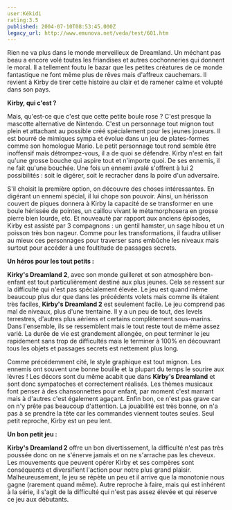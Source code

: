 ```yaml
---
user:Kékidi
rating:3.5
published: 2004-07-10T08:53:45.000Z
legacy_url: http://www.emunova.net/veda/test/601.htm
---
```

Rien ne va plus dans le monde merveilleux de Dreamland. Un méchant pas beau a encore volé toutes les friandises et autres cochonneries qui donnent le moral. Il a tellement foutu le bazar que les petites créatures de ce monde fantastique ne font même plus de rêves mais d'affreux cauchemars. Il revient à Kirby de tirer cette histoire au clair et de ramener calme et volupté dans son pays.  

  

**Kirby, qui c'est ?**  

  

Mais, qu'est-ce que c'est que cette petite boule rose ? C'est presque la mascotte alternative de Nintendo. C'est un personnage tout mignon tout plein et attachant au possible créé spécialement pour les jeunes joueurs. Il est bourré de mimiques sympa et évolue dans un jeu de plates-formes comme son homologue Mario. Le petit personnage tout rond semble être inoffensif mais détrompez-vous, il a de quoi se défendre. Kirby n'est en fait qu'une grosse bouche qui aspire tout et n'importe quoi. De ses ennemis, il ne fait qu'une bouchée. Une fois un ennemi avalé s'offrent à lui 2 possibilités : soit le digérer, soit le recracher dans la poire d'un adversaire.  

  

S'il choisit la première option, on découvre des choses intéressantes. En digérant un ennemi spécial, il lui chope son pouvoir. Ainsi, un hérisson couvert de piques donnera à Kirby la capacité de se transformer en une boule hérissée de pointes, un caillou vivant le métamorphosera en grosse pierre bien lourde, etc. Et nouveauté par rapport aux anciens épisodes, Kirby est assisté par 3 compagnons : un gentil hamster, un sage hibou et un poisson très bon nageur. Comme pour les transformations, il faudra utiliser au mieux ces personnages pour traverser sans embûche les niveaux mais surtout pour accéder à une foultitude de passages secrets.  

  

**Un héros pour les tout petits :**  

  

**Kirky's Dreamland 2**, avec son monde guilleret et son atmosphère bon-enfant est tout particulièrement destiné aux plus jeunes. Cela se ressent sur la difficulté qui n'est pas spécialement élevée. Le jeu est quand même beaucoup plus dur que dans les précédents volets mais comme ils étaient très faciles, **Kirby's Dreamland 2** est seulement facile. Le jeu comprend pas mal de niveaux, plus d'une trentaine. Il y a un peu de tout, des levels terrestres, d'autres plus aériens et certains complètement sous-marins. Dans l'ensemble, ils se ressemblent mais le tout reste tout de même assez varié. La durée de vie est grandement allongée, on peut terminer le jeu rapidement sans trop de difficultés mais le terminer à 100% en découvrant tous les objets et passages secrets est nettement plus long.  

  

Comme précédemment cité, le style graphique est tout mignon. Les ennemis ont souvent une bonne bouille et la plupart du temps le sourire aux lèvres ! Les décors sont du même acabit que dans **Kirby's Dreamland** et sont donc sympatoches et correctement réalisés. Les thèmes musicaux font penser à des chansonnettes pour enfant, par moment c'est marrant mais à d'autres c'est également agaçant. Enfin bon, ce n'est pas grave car on n'y prête pas beaucoup d'attention. La jouabilité est très bonne, on n'a pas à se prendre la tête car les commandes viennent toutes seules. Seul petit reproche, Kirby est un peu lent.  

  

**Un bon petit jeu :**  

  

**Kirby's Dreamland 2** offre un bon divertissement, la difficulté n'est pas très poussée donc on ne s'énerve jamais et on ne s'arrache pas les cheveux. Les mouvements que peuvent opérer Kirby et ses compères sont conséquents et diversifient l'action pour notre plus grand plaisir. Malheureusement, le jeu se répète un peu et il arrive que la monotonie nous gagne (rarement quand même). Autre reproche à faire, mais qui est inhérent à la série, il s'agit de la difficulté qui n'est pas assez élevée et qui réserve ce jeu aux débutants.